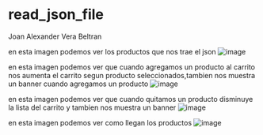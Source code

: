 # read_json_file


Joan Alexander Vera Beltran



en esta imagen podemos ver los productos que nos trae el json
![image](https://user-images.githubusercontent.com/101748327/195228393-7da837ec-a5a9-47f7-b00d-d05692af9908.png)


en esta imagen podemos ver que cuando agregamos un producto al carrito nos aumenta el carrito segun producto seleccionados,tambien nos muestra un banner cuando agregamos un producto
![image](https://user-images.githubusercontent.com/101748327/195228495-273cfe79-f9ce-48c3-b6a2-7439809c5910.png)

en esta imagen podemos ver que cuando quitamos un producto disminuye la lista del carrito  y tambien nos muestra un banner
![image](https://user-images.githubusercontent.com/101748327/195228629-b9b98969-d4a9-44a3-abc4-0b3a55e5bd73.png)

en esta imagen podemos ver como llegan los productos 
![image](https://user-images.githubusercontent.com/101748327/195228552-7d1e4d85-424c-475a-b5e3-1673bc51195f.png)


